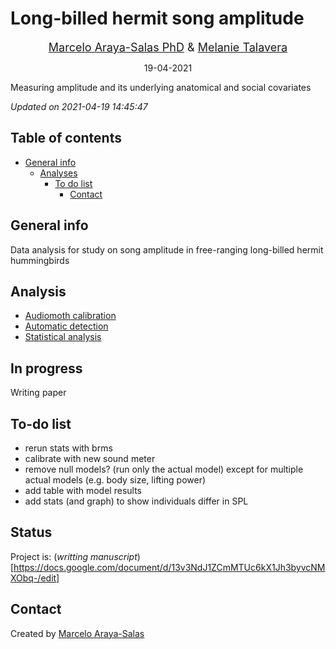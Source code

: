 Long-billed hermit song amplitude
================
<center>

<font size="4"><a href="http://marceloarayasalas.weebly.com/">Marcelo
Araya-Salas PhD</a> &
<a href="https://scholar.google.com/citations?user=0a8k9T8AAAAJ&hl=es&oi=ao">
Melanie Talavera</a></font>

</center>
<center>

19-04-2021

</center>

<!-- Description  -->

Measuring amplitude and its underlying anatomical and social covariates

*Updated on 2021-04-19 14:45:47*

<!-- README.md is generated from README.Rmd. Please edit that file -->

## Table of contents

  - [General info](#general-info)
      - [Analyses](#Analyses)
          - [To do list](#to-do-list)
              - [Contact](#contact)

## General info

Data analysis for study on song amplitude in free-ranging long-billed
hermit hummingbirds

## Analysis

  - [Audiomoth
    calibration](https://rpubs.com/marcelo-araya-salas/755524)
  - [Automatic detection](https://rpubs.com/marcelo-araya-salas/755667)
  - [Statistical analysis](https://rpubs.com/marcelo-araya-salas/757288)

## In progress

Writing paper

## To-do list

- rerun stats with brms
- calibrate with new sound meter
- remove null models? (run only the actual model) except for multiple actual models (e.g. body size, lifting power)
- add table with model results
- add stats (and graph) to show individuals differ in SPL

## Status

Project is: (*writting manuscript*)[https://docs.google.com/document/d/13v3NdJ1ZCmMTUc6kX1Jh3byvcNMXObq-/edit]

## Contact

Created by [Marcelo Araya-Salas](https://marceloarayasalas.weebly.com/)


